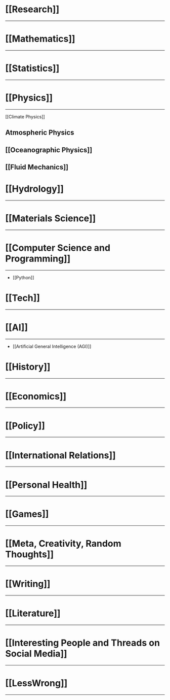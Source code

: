 # [[Research]]
---

# [[Mathematics]]
---


# [[Statistics]]
--- 


# [[Physics]]
---
[[Climate Physics]]
## Atmospheric Physics

## [[Oceanographic Physics]]
## [[Fluid Mechanics]]

# [[Hydrology]]
---

# [[Materials Science]]
---

# [[Computer Science and Programming]]
---
- [[Python]]

# [[Tech]]
---
# [[AI]]
---
- [[Artificial General Intelligence (AGI)]]

# [[History]]
---
# [[Economics]]
---

# [[Policy]]
---
# [[International Relations]]
---

# [[Personal Health]]
---
# [[Games]]
---

# [[Meta, Creativity, Random Thoughts]]
---
# [[Writing]]
---
# [[Literature]]
---

# [[Interesting People and Threads on Social Media]]
---

# [[LessWrong]]
---

